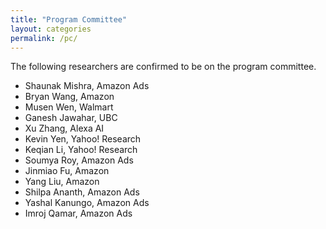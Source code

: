 ```yaml
---
title: "Program Committee"
layout: categories
permalink: /pc/
---
```


The following researchers are confirmed to be on the program
committee.
- Shaunak Mishra, Amazon Ads
- Bryan Wang, Amazon
- Musen Wen, Walmart
- Ganesh Jawahar, UBC
- Xu Zhang, Alexa AI
- Kevin Yen, Yahoo! Research
- Keqian Li, Yahoo! Research
- Soumya Roy, Amazon Ads
- Jinmiao Fu, Amazon
- Yang Liu, Amazon
- Shilpa Ananth, Amazon Ads
- Yashal Kanungo, Amazon Ads
- Imroj Qamar, Amazon Ads
